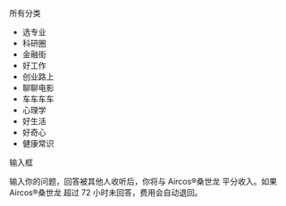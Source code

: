 
所有分类

- 选专业
- 科研圈
- 金融街
- 好工作
- 创业路上
- 聊聊电影
- 车车车车
- 心理学
- 好生活
- 好奇心
- 健康常识


输入框

输入你的问题，回答被其他人收听后，你将与 Aircos®桑世龙 平分收入。如果 Aircos®桑世龙 超过 72 小时未回答，费用会自动退回。